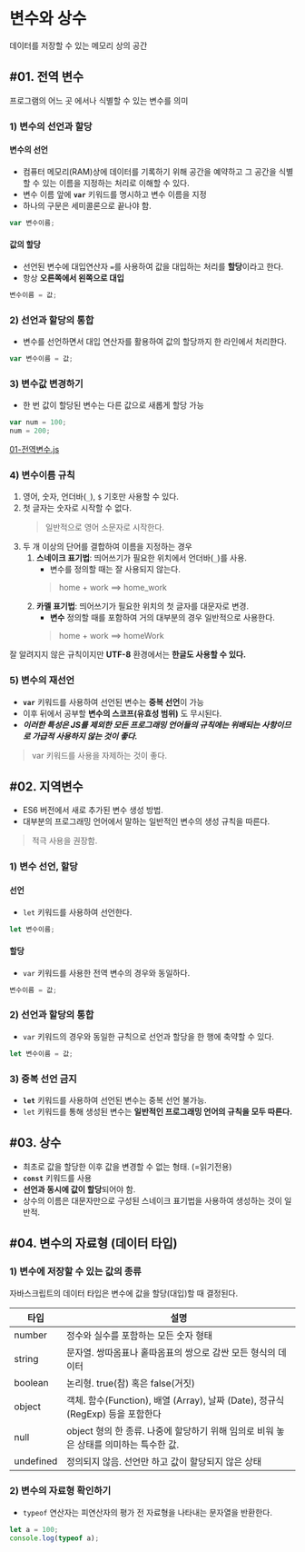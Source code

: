 # 변수와 상수

데이터를 저장할 수 있는 메모리 상의 공간

## #01. 전역 변수

프로그램의 어느 곳 에서나 식별할 수 있는 변수를 의미

### 1) 변수의 선언과 할당

#### 변수의 선언

- 컴퓨터 메모리(RAM)상에 데이터를 기록하기 위해 공간을 예약하고 그 공간을 식별할 수 있는 이름을 지정하는 처리로 이해할 수 있다.
- 변수 이름 앞에 **`var`** 키워드를 명시하고 변수 이름을 지정
- 하나의 구문은 세미콜론으로 끝나야 함.

```js
var 변수이름;
```

#### 값의 할당

- 선언된 변수에 대입연산자 `=`를 사용하여 값을 대입하는 처리를 **할당**이라고 한다.
- 항상 **오른쪽에서 왼쪽으로 대입**

```js
변수이름 = 값;
```

### 2) 선언과 할당의 통합

- 변수를 선언하면서 대입 연산자를 활용하여 값의 할당까지 한 라인에서 처리한다.

```js
var 변수이름 = 값;
```

### 3) 변수값 변경하기

- 한 번 값이 할당된 변수는 다른 값으로 새롭게 할당 가능

```js
var num = 100;
num = 200;
```

[01-전역변수.js](01-전역변수.js)

### 4) 변수이름 규칙

1. 영어, 숫자, 언더바(`_`), `$` 기호만 사용할 수 있다.
2. 첫 글자는 숫자로 시작할 수 없다.
    > 일반적으로 영어 소문자로 시작한다.
3. 두 개 이상의 단어를 결합하여 이름을 지정하는 경우
    1. **스네이크 표기법**: 띄어쓰기가 필요한 위치에서 언더바(`_`)를 사용.
        - 변수를 정의할 때는 잘 사용되지 않는다.
        > home + work ==> home_work
    2. **카멜 표기법**: 띄어쓰기가 필요한 위치의 첫 글자를 대문자로 변경.
        - **변수** 정의할 때를 포함하여 거의 대부분의 경우 일반적으로 사용한다.
        > home + work ==> homeWork

잘 알려지지 않은 규칙이지만 **UTF-8** 환경에서는 **한글도 사용할 수 있다.**


### 5) 변수의 재선언

- **`var`** 키워드를 사용하여 선언된 변수는 **중복 선언**이 가능
- 이후 뒤에서 공부할 **변수의 스코프(유효성 범위)** 도 무시된다.
- ***이러한 특성은 JS를 제외한 모든 프로그래밍 언어들의 규칙에는 위배되는 사항이므로 가급적 사용하지 않는 것이 좋다.***

> var 키워드를 사용을 자제하는 것이 좋다.


## #02. 지역변수

- ES6 버전에서 새로 추가된 변수 생성 방법.
- 대부분의 프로그래밍 언어에서 말하는 일반적인 변수의 생성 규칙을 따른다.

> 적극 사용을 권장함.

### 1) 변수 선언, 할당
#### 선언

- `let` 키워드를 사용하여 선언한다.

```js
let 변수이름;
```

#### 할당

- `var` 키워드를 사용한 전역 변수의 경우와 동일하다.

```js
변수이름 = 값;
```

### 2) 선언과 할당의 통합

- `var` 키워드의 경우와 동일한 규칙으로 선언과 할당을 한 행에 축약할 수 있다.

```js
let 변수이름 = 값;
```


### 3) 중복 선언 금지

- **`let`** 키워드를 사용하여 선언된 변수는 중복 선언 불가능.
- `let` 키워드를 통해 생성된 변수는 **일반적인 프로그래밍 언어의 규칙을 모두 따른다.**

## #03. 상수

- 최초로 값을 할당한 이후 값을 변경할 수 없는 형태. (=읽기전용)
- **`const`** 키워드를 사용
- **선언과 동시에 값이 할당**되어야 함.
- 상수의 이름은 대문자만으로 구성된 스네이크 표기법을 사용하여 생성하는 것이 일반적.


## #04. 변수의 자료형 (데이터 타입)

### 1) 변수에 저장할 수 있는 값의 종류

자바스크립트의 데이터 타입은 변수에 값을 할당(대입)할 때 결정된다.

| 타입      | 설명                                                                                  |
| --------- | ------------------------------------------------------------------------------------- |
| number    | 정수와 실수를 포함하는 모든 숫자 형태                                                 |
| string    | 문자열. 쌍따옴표나 홑따옴표의 쌍으로 감싼 모든 형식의 데이터                          |
| boolean   | 논리형. true(참) 혹은 false(거짓)                                                     |
| object    | 객체. 함수(Function), 배열 (Array), 날짜 (Date), 정규식 (RegExp) 등을 포함한다        |
| null      | object 형의 한 종류. 나중에 할당하기 위해 임의로 비워 놓은 상태를 의미하는 특수한 값. |
| undefined | 정의되지 않음. 선언만 하고 값이 할당되지 않은 상태                                    |

### 2) 변수의 자료형 확인하기

- `typeof` 연산자는 피연산자의 평가 전 자료형을 나타내는 문자열을 반환한다.

```js
let a = 100;
console.log(typeof a);
```